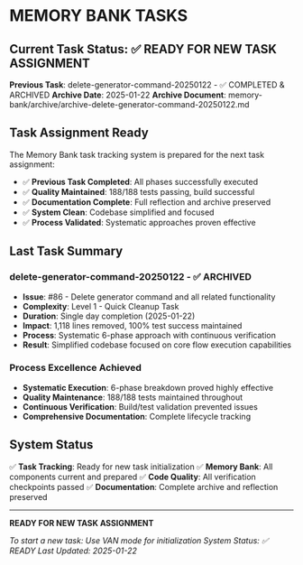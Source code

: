 # MEMORY BANK TASKS

## Current Task Status: ✅ READY FOR NEW TASK ASSIGNMENT

**Previous Task**: delete-generator-command-20250122 - ✅ COMPLETED & ARCHIVED
**Archive Date**: 2025-01-22
**Archive Document**: memory-bank/archive/archive-delete-generator-command-20250122.md

## Task Assignment Ready

The Memory Bank task tracking system is prepared for the next task assignment:

- ✅ **Previous Task Completed**: All phases successfully executed
- ✅ **Quality Maintained**: 188/188 tests passing, build successful
- ✅ **Documentation Complete**: Full reflection and archive preserved
- ✅ **System Clean**: Codebase simplified and focused
- ✅ **Process Validated**: Systematic approaches proven effective

## Last Task Summary

### delete-generator-command-20250122 - ✅ ARCHIVED

- **Issue**: #86 - Delete generator command and all related functionality
- **Complexity**: Level 1 - Quick Cleanup Task
- **Duration**: Single day completion (2025-01-22)
- **Impact**: 1,118 lines removed, 100% test success maintained
- **Process**: Systematic 6-phase approach with continuous verification
- **Result**: Simplified codebase focused on core flow execution capabilities

### Process Excellence Achieved

- **Systematic Execution**: 6-phase breakdown proved highly effective
- **Quality Maintenance**: 188/188 tests maintained throughout
- **Continuous Verification**: Build/test validation prevented issues
- **Comprehensive Documentation**: Complete lifecycle tracking

## System Status

✅ **Task Tracking**: Ready for new task initialization
✅ **Memory Bank**: All components current and prepared
✅ **Code Quality**: All verification checkpoints passed
✅ **Documentation**: Complete archive and reflection preserved

---

**READY FOR NEW TASK ASSIGNMENT**

_To start a new task: Use VAN mode for initialization_
_System Status: ✅ READY_
_Last Updated: 2025-01-22_
